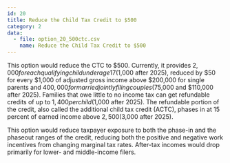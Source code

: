 ```yaml
---
id: 20
title: Reduce the Child Tax Credit to $500
category: 2
data:
  - file: option_20_500ctc.csv
    name: Reduce the Child Tax Credit to $500
---
```


This option would reduce the CTC to $500. Currently, it provides $2,000 for each qualifying child under age 17 ($1,000 after 2025), reduced by $50 for every $1,000 of adjusted gross income above $200,000 for single parents and $400,000 for married jointly filing couples ($75,000 and $110,000 after 2025). Families that owe little to no income tax can get refundable credits of up to $1,400 per child ($1,000 after 2025). The refundable portion of the credit, also called the additional child tax credit (ACTC), phases in at 15 percent of earned income above $2,500 ($3,000 after 2025).

This option would reduce taxpayer exposure to both the phase-in and the phaseout ranges of the credit, reducing both the positive and negative work incentives from changing marginal tax rates. After-tax incomes would drop primarily for lower- and middle-income filers.
